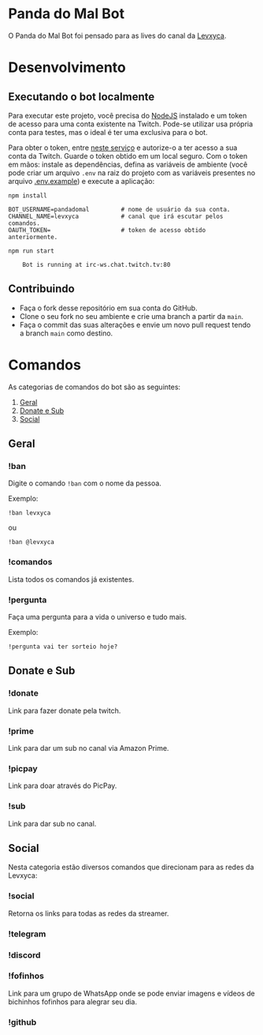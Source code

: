 # Panda do Mal Bot

O Panda do Mal Bot foi pensado para as lives do canal da [Levxyca](https://twitch.tv/levxyca).

# Desenvolvimento

## Executando o bot localmente

Para executar este projeto, você precisa do [NodeJS](https://nodejs.org/en/download/) instalado e um token de acesso para uma conta existente na Twitch. Pode-se utilizar usa própria conta para testes, mas o ideal é ter uma exclusiva para o bot.

Para obter o token, entre [neste serviço](https://twitchapps.com/tmi/) e autorize-o a ter acesso a sua conta da Twitch. Guarde o token obtido em um local seguro. Com o token em mãos: instale as dependências, defina as variáveis de ambiente (você pode criar um arquivo `.env` na raiz do projeto com as variáveis presentes no arquivo [.env.example](.env.example)) e execute a aplicação:

```
npm install

BOT_USERNAME=pandadomal         # nome de usuário da sua conta.
CHANNEL_NAME=levxyca            # canal que irá escutar pelos comandos.
OAUTH_TOKEN=                    # token de acesso obtido anteriormente.

npm run start

    Bot is running at irc-ws.chat.twitch.tv:80
```

## Contribuindo

- Faça o fork desse repositório em sua conta do GitHub.
- Clone o seu fork no seu ambiente e crie uma branch a partir da `main`.
- Faça o commit das suas alterações e envie um novo pull request tendo a branch `main` como destino.

# Comandos

As categorias de comandos do bot são as seguintes:

1. [Geral](#geral)
2. [Donate e Sub](#donate)
3. [Social](#social)

## Geral

### !ban

Digite o comando `!ban` com o nome da pessoa.

Exemplo:

`!ban levxyca`

ou

`!ban @levxyca`

### !comandos

Lista todos os comandos já existentes.

### !pergunta

Faça uma pergunta para a vida o universo e tudo mais.

Exemplo:

`!pergunta vai ter sorteio hoje?`

## Donate e Sub

### !donate

Link para fazer donate pela twitch.

### !prime

Link para dar um sub no canal via Amazon Prime.

### !picpay

Link para doar através do PicPay.

### !sub

Link para dar sub no canal.

## Social

Nesta categoria estão diversos comandos que direcionam para as redes da Levxyca:

### !social

Retorna os links para todas as redes da streamer.

### !telegram

### !discord

### !fofinhos

Link para um grupo de WhatsApp onde se pode enviar imagens e vídeos de bichinhos fofinhos para alegrar seu dia.

### !github
